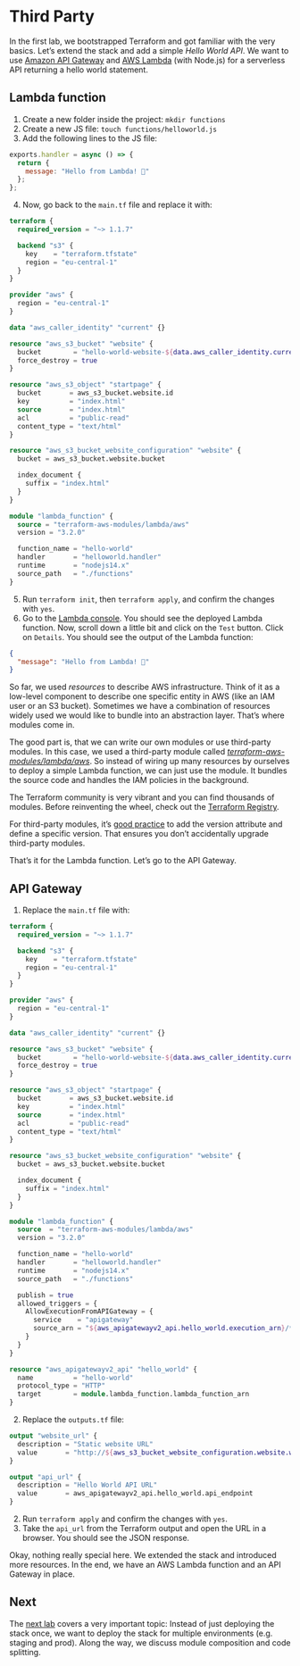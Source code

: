 # Third Party

In the first lab, we bootstrapped Terraform and got familiar with the very basics. Let’s extend the stack and add a simple *Hello World API*. We want to use [Amazon API Gateway](https://aws.amazon.com/api-gateway/) and [AWS Lambda](https://aws.amazon.com/lambda/) (with Node.js) for a serverless API returning a hello world statement.

## Lambda function

1. Create a new folder inside the project: `mkdir functions`
2. Create a new JS file: `touch functions/helloworld.js`
3. Add the following lines to the JS file:
  ```js
  exports.handler = async () => {
    return { 
      message: "Hello from Lambda! 👋"
    };
  };
  ```
4. Now, go back to the `main.tf` file and replace it with:
  ```tf
  terraform {
    required_version = "~> 1.1.7"

    backend "s3" {
      key    = "terraform.tfstate"
      region = "eu-central-1"
    }
  }

  provider "aws" {
    region = "eu-central-1"
  }

  data "aws_caller_identity" "current" {}

  resource "aws_s3_bucket" "website" {
    bucket        = "hello-world-website-${data.aws_caller_identity.current.account_id}"
    force_destroy = true
  }

  resource "aws_s3_object" "startpage" {
    bucket       = aws_s3_bucket.website.id
    key          = "index.html"
    source       = "index.html"
    acl          = "public-read"
    content_type = "text/html"
  }

  resource "aws_s3_bucket_website_configuration" "website" {
    bucket = aws_s3_bucket.website.bucket

    index_document {
      suffix = "index.html"
    }
  }

  module "lambda_function" {
    source = "terraform-aws-modules/lambda/aws"
    version = "3.2.0"

    function_name = "hello-world"
    handler       = "helloworld.handler"
    runtime       = "nodejs14.x"
    source_path   = "./functions"
  }
  ```
5. Run `terraform init`, then `terraform apply`, and confirm the changes with `yes`.
6. Go to the [Lambda console](https://eu-central-1.console.aws.amazon.com/lambda/home?region=eu-central-1#/functions/hello-world?tab=testing). You should see the deployed Lambda function. Now, scroll down a little bit and click on the `Test` button. Click on `Details`. You should see the output of the Lambda function:
  ```json
  {
    "message": "Hello from Lambda! 👋"
  }
  ```

So far, we used *resources* to describe AWS infrastructure. Think of it as a low-level component to describe one specific entity in AWS (like an IAM user or an S3 bucket). Sometimes we have a combination of resources widely used we would like to bundle into an abstraction layer. That’s where modules come in.

The good part is, that we can write our own modules or use third-party modules. In this case, we used a third-party module called [*terraform-aws-modules/lambda/aws*](https://registry.terraform.io/modules/terraform-aws-modules/lambda/aws/latest). So instead of wiring up many resources by ourselves to deploy a simple Lambda function, we can just use the module. It bundles the source code and handles the IAM policies in the background.

The Terraform community is very vibrant and you can find thousands of modules. Before reinventing the wheel, check out the [Terraform Registry](https://registry.terraform.io).

For third-party modules, it’s [good practice](https://www.terraform.io/language/expressions/version-constraints#module-versions) to add the version attribute and define a specific version. That ensures you don’t accidentally upgrade third-party modules.

That’s it for the Lambda function. Let’s go to the API Gateway.

## API Gateway

1. Replace the `main.tf` file with:
  ```tf
  terraform {
    required_version = "~> 1.1.7"

    backend "s3" {
      key    = "terraform.tfstate"
      region = "eu-central-1"
    }
  }

  provider "aws" {
    region = "eu-central-1"
  }

  data "aws_caller_identity" "current" {}

  resource "aws_s3_bucket" "website" {
    bucket        = "hello-world-website-${data.aws_caller_identity.current.account_id}"
    force_destroy = true
  }

  resource "aws_s3_object" "startpage" {
    bucket       = aws_s3_bucket.website.id
    key          = "index.html"
    source       = "index.html"
    acl          = "public-read"
    content_type = "text/html"
  }

  resource "aws_s3_bucket_website_configuration" "website" {
    bucket = aws_s3_bucket.website.bucket

    index_document {
      suffix = "index.html"
    }
  }

  module "lambda_function" {
    source  = "terraform-aws-modules/lambda/aws"
    version = "3.2.0"

    function_name = "hello-world"
    handler       = "helloworld.handler"
    runtime       = "nodejs14.x"
    source_path   = "./functions"

    publish = true
    allowed_triggers = {
      AllowExecutionFromAPIGateway = {
        service    = "apigateway"
        source_arn = "${aws_apigatewayv2_api.hello_world.execution_arn}/*/*"
      }
    }
  }

  resource "aws_apigatewayv2_api" "hello_world" {
    name          = "hello-world"
    protocol_type = "HTTP"
    target        = module.lambda_function.lambda_function_arn
  }
  ```
2. Replace the `outputs.tf` file:
  ```tf
  output "website_url" {
    description = "Static website URL"
    value       = "http://${aws_s3_bucket_website_configuration.website.website_endpoint}"
  }

  output "api_url" {
    description = "Hello World API URL"
    value       = aws_apigatewayv2_api.hello_world.api_endpoint
  }
  ```
2. Run `terraform apply` and confirm the changes with `yes`.
3. Take the `api_url` from the Terraform output and open the URL in a browser. You should see the JSON response.

Okay, nothing really special here. We extended the stack and introduced more resources. In the end, we have an AWS Lambda function and an API Gateway in place.

## Next

The [next lab](../3-module-composition/) covers a very important topic: Instead of just deploying the stack once, we want to deploy the stack for multiple environments (e.g. staging and prod). Along the way, we discuss module composition and code splitting.
